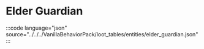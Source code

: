 # Elder Guardian

:::code language="json" source="../../../VanillaBehaviorPack/loot_tables/entities/elder_guardian.json":::